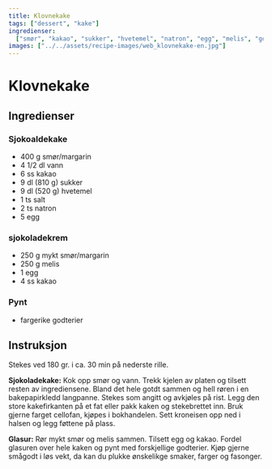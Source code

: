 ```yaml
---
title: Klovnekake
tags: ["dessert", "kake"]
ingredienser:
  ["smør", "kakao", "sukker", "hvetemel", "natron", "egg", "melis", "godteri"]
images: ["../../assets/recipe-images/web_klovnekake-en.jpg"]
---
```


# Klovnekake

## Ingredienser

### Sjokoaldekake

- 400 g smør/margarin
- 4 1/2 dl vann
- 6 ss kakao
- 9 dl (810 g) sukker
- 9 dl (520 g) hvetemel
- 1 ts salt
- 2 ts natron
- 5 egg

### sjokoladekrem

- 250 g mykt smør/margarin
- 250 g melis
- 1 egg
- 4 ss kakao

### Pynt

- fargerike godterier

## Instruksjon

Stekes ved 180 gr. i ca. 30 min på nederste rille.

**Sjokoladekake:** Kok opp smør og vann. Trekk kjelen av platen og tilsett resten av ingrediensene. Bland det hele gotdt sammen og hell røren i en bakepapirkledd langpanne. Stekes som angitt og avkjøles på rist. Legg den store kakefirkanten på et fat eller pakk kaken og stekebrettet inn. Bruk gjerne farget cellofan, kjøpes i bokhandelen. Sett kroneisen opp ned i halsen og legg føttene på plass.

**Glasur:** Rør mykt smør og melis sammen. Tilsett egg og kakao. Fordel glasuren over hele kaken og pynt med forskjellige godterier. Kjøp gjerne smågodt i løs vekt, da kan du plukke ønskelikge smaker, farger og fasonger.
